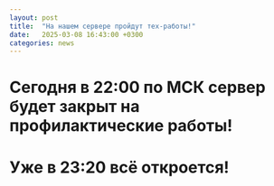 ```yaml
---
layout: post
title:  "На нашем сервере пройдут тех-работы!"
date:   2025-03-08 16:43:00 +0300
categories: news
---
```

# Сегодня в 22:00 по МСК сервер будет закрыт на профилактические работы!
# Уже в 23:20 всё откроется!
